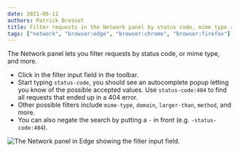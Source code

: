 ```yaml
---
date: 2021-06-11
authors: Patrick Brosset
title: Filter requests in the Network panel by status code, mime type and more
tags: ["network", "browser:edge", "browser:chrome", "browser:firefox"]
---
```

The Network panel lets you filter requests by status code, or mime type, and more.

* Click in the filter input field in the toolbar.
* Start typing `status-code`, you should see an autocomplete popup letting you know of the possible accepted values. Use `status-code:404` to find all requests that ended up in a 404 error.
* Other possible filters include `mime-type`, `domain`, `larger-than`, `method`, and more.
* You can also negate the search by putting a `-` in front (e.g. `-status-code:404`).

![The Network panel in Edge showing the filter input field.](../../assets/img/filter-network-requests.png)
